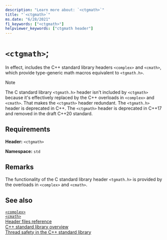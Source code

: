 ```yaml
---
description: "Learn more about: `<ctgmath>`"
title: "`<ctgmath>`"
ms.date: "6/28/2021"
f1_keywords: ["<ctgmath>"]
helpviewer_keywords: ["ctgmath header"]
---
```

# `<ctgmath>`;

In effect, includes the C++ standard library headers `<complex>` and `<cmath>`, which provide type-generic math macros equivalent to `<tgmath.h>`.

> [!NOTE]
> The C standard library `<tgmath.h>` header isn't included by `<ctgmath>` because it's effectively replaced by the C++ overloads in `<complex>` and `<cmath>`. That makes the `<ctgmath>` header redundant. The `<tgmath.h>` header is deprecated in C++. The `<ctgmath>` header is deprecated in C++17 and removed in the draft C++20 standard.

## Requirements

**Header:** `<ctgmath>`

**Namespace:** `std`

## Remarks

The functionality of the C standard library header `<tgmath.h>` is provided by the overloads in `<complex>` and `<cmath>`.

## See also

[`<complex>`](complex.md)\
[`<cmath>`](cmath.md)\
[Header files reference](cpp-standard-library-header-files.md)\
[C++ standard library overview](cpp-standard-library-overview.md)\
[Thread safety in the C++ standard library](thread-safety-in-the-cpp-standard-library.md)
